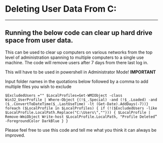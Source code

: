 # Deleting User Data From C: 
---
Running the below code can clear up hard drive space from user data. 
--

This can be used to clear up computers on various networks from the top level of administration spanning to multiple computers to a single use machine. The code will remove users after 7 days from there last log in.

This will have to be used in powershell in Administrator Mode! **IMPORTANT**

Input folder names in the quotations below followed by a comma to add multiple files you wish to exclude

`$ExcludedUsers =""
$LocalProfiles=Get-WMIObject -class Win32_UserProfile | Where-Object {(!$_.Special) -and (!$_.Loaded) -and ($_.ConvertToDateTime($_.LastUseTime) -lt (Get-Date).AddDays(-7))}
foreach ($LocalProfile in $LocalProfiles)
{
if (!($ExcludedUsers -like $LocalProfile.LocalPath.Replace("C:\Users\","")))
{
$LocalProfile | Remove-WmiObject
Write-host $LocalProfile.LocalPath, "Profile Deleted” -ForegroundColor DarkBlue
}
}`

Please feel free to use this code and tell me what you think it can always be improved.



